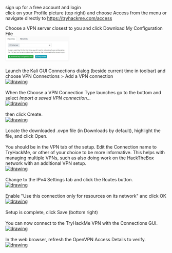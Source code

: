 sign up for a free account and login<br>
click on your Profile picture (top right) and choose Access from the menu or
navigate directly to https://tryhackme.com/access<br>

Choose a VPN server closest to you and click Download My Configuration File<br>
<a href="https://github.com/SamGhata/SamGhata.github.io/blob/main/tryhackme/images/vpn/01-VPN-config.jpg"><img src="https://github.com/SamGhata/SamGhata.github.io/blob/main/tryhackme/images/vpn/01-VPN-config.jpg" alt="VPN config" width="200"/></a><br>
<br>
Launch the Kali GUI Connections dialog (beside current time in toolbar) and choose VPN Connections > Add a VPN connection<br>
<a href=""><img src="drawing.jpg" alt="drawing" width="200"/></a><br>
<br>
When the Choose a VPN Connection Type launches go to the bottom and select *Import a saved VPN connection...* <br>
<a href=""><img src="drawing.jpg" alt="drawing" width="200"/></a><br>
<br>
then click Create.<br>
<a href=""><img src="drawing.jpg" alt="drawing" width="200"/></a><br>
<br>
Locate the downloaded .ovpn file (in Downloads by default), highlight the file, and click Open.<br>
<br>
You should be in the VPN tab of the setup. Edit the Connection name to TryHackMe, or other of your choice to be more informative. This helps with managing multiple VPNs, such as also doing work on the HackTheBox network with an additional VPN setup.<br>
<a href=""><img src="drawing.jpg" alt="drawing" width="200"/></a><br>
<br>
Change to the IPv4 Settings tab and click the Routes button.<br>
<a href=""><img src="drawing.jpg" alt="drawing" width="200"/></a><br>
<br>
Enable "Use this connection only for resources on its network" anc click OK<br>
<a href=""><img src="drawing.jpg" alt="drawing" width="200"/></a><br>
<br>
Setup is complete, click Save (bottom right)<br>
<br>
You can now connect to the TryHackMe VPN with the Connections GUI.<br>
<a href=""><img src="drawing.jpg" alt="drawing" width="200"/></a><br>
<br>
In the web browser, refresh the OpenVPN Access Details to verify.<br>
<a href=""><img src="drawing.jpg" alt="drawing" width="200"/></a><br>
<br>

